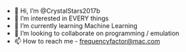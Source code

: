 - 👋 Hi, I’m @CrystalStars2017b
- 👀 I’m interested in EVERY things
- 🌱 I’m currently learning Machine Learning
- 💞️ I’m looking to collaborate on programming / emulation
- 📫 How to reach me - frequencyfactor@mac.com

<!---
CrystalStars2017b/CrystalStars2017b is a ✨ special ✨ repository because its `README.md` (this file) appears on your GitHub profile.
You can click the Preview link to take a look at your changes.
--->
